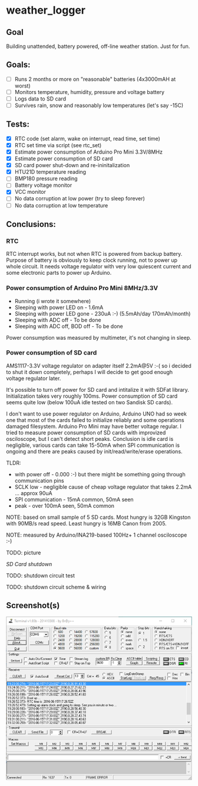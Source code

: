 # weather_logger

## Goal

Building unattended, battery powered, off-line weather station.
Just for fun. 

## Goals:

- [ ] Runs 2 months or more on "reasonable" batteries (4x3000mAH at worst)
- [ ] Monitors temperature, humidity, pressure and voltage battery
- [ ] Logs data to SD card
- [ ] Survives rain, snow and reasonably low temperatures (let's say -15C)

## Tests:

- [x] RTC code (set alarm, wake on interrupt, read time, set time)
- [x] RTC set time via script (see rtc_set)
- [x] Estimate power consumption of Arduino Pro Mini 3.3V/8MHz
- [x] Estimate power consumption of SD card
- [x] SD card power shut-down and re-ininitalization
- [x] HTU21D temperature reading
- [ ] BMP180 pressure reading
- [ ] Battery voltage monitor
- [x] VCC monitor
- [ ] No data corruption at low power (try to sleep forever)
- [ ] No data corruption at low temperature

## Conclusions:

### RTC

RTC interrupt works, but not when RTC is powered from backup battery.
Purpose of battery is obviously to keep clock running, not to power up
whole circuit. It needs voltage regulator with very low quiescent current
and some electronic parts to power up Arduino.

### Power consumption of Arduino Pro Mini 8MHz/3.3V

- Running (i wrote it somewhere)
- Sleeping with power LED on - 1.6mA
- Sleeping with power LED gone - 230uA :-) (5.5mAh/day 170mAh/month)
- Sleeping with ADC off - To be done
- Sleeping with ADC off, BOD off - To be done

Power consumption was measured by multimeter, it's not changing in sleep.

### Power consumption of SD card

AMS1117-3.3V voltage regulator on adapter itself 2.2mA@5V :-( so i decided to
shut it down completely, perhaps I will decide to get good enough voltage 
regulator later.

It's possible to turn off power for SD card and intitalize it with SDFat 
library. Initialization takes very roughly 100ms. Power consumption of SD
card seems quite low (below 100uA idle tested on two Sandisk SD cards).

I don't want to use power regulator on Arduino, Arduino UNO had so week one
that most of the cards failed to initialize reliably and some operations damaged
filesystem. Arduino Pro Mini may have better voltage regular.
I tried to measure power consumption of SD cards with improvized osciloscope, 
but I can't detect short peaks. Conclusion is idle card is negligible, various 
cards can  take 15-50mA when SPI communication is ongoing and there are peaks 
caused by init/read/write/erase operations. 

TLDR:
- with power off - 0.000 :-) but there might be something going through communication pins
- SCLK low - negligible cause of cheap voltage regulator that takes 2.2mA ... approx 90uA
- SPI communication - 15mA common, 50mA seen
- peak - over 100mA seen, 50mA common

NOTE: based on small sample of 5 SD cards. Most hungry is 32GB Kingston 
with 90MB/s read speed. Least hungry is 16MB Canon from 2005.

NOTE: measured by Arduino/INA219-based 100Hz+ 1 channel osciloscope :-)

TODO: picture

*SD Card shutdown*

TODO: shutdown circuit test

TODO: shutdown circuit scheme & wiring

## Screenshot(s)   

![Screenshot 1](2016-06-15_193643.png)